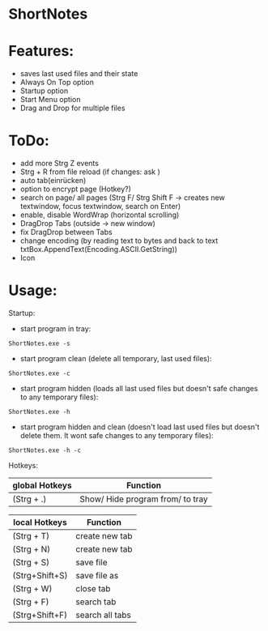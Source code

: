 # ShortNotes


# Features:
- saves last used files and their state
- Always On Top option
- Startup option
- Start Menu option
- Drag and Drop for multiple files


# ToDo:

- add more Strg Z events
- Strg + R from file reload (if changes: ask )
- auto tab(einrücken)
- option to encrypt page (Hotkey?)
- search on page/ all pages (Strg F/ Strg Shift F -> creates new textwindow, focus textwindow, search on Enter)
- enable, disable WordWrap (horizontal scrolling)
- DragDrop Tabs (outside -> new window)
- fix DragDrop between Tabs
- change encoding (by reading text to bytes and back to text txtBox.AppendText(Encoding.ASCII.GetString))
- Icon


# Usage:

Startup:
- start program in tray:

`ShortNotes.exe -s`
- start program clean (delete all temporary, last used files):

`ShortNotes.exe -c`
- start program hidden (loads all last used files but doesn't safe changes to any temporary files):

`ShortNotes.exe -h`
- start program hidden and clean (doesn't load last used files but doesn't delete them. It wont safe changes to any temporary files):

`ShortNotes.exe -h -c`


Hotkeys:

global Hotkeys | Function
-------------- | ---------------
(Strg + .)     | Show/ Hide program from/ to tray


local Hotkeys  | Function
-------------- | --------------
(Strg + T)	   | create new tab
(Strg + N)	   | create new tab
(Strg + S)	   | save file
(Strg+Shift+S) | save file as
(Strg + W)	   | close tab
(Strg + F)	   | search tab
(Strg+Shift+F) | search all tabs


